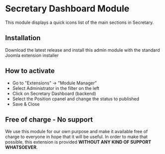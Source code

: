 # Secretary Dashboard Module
This module displays a quick icons list of the main sections in Secretary.

## Installation
Download the latest release and install this admin module with the standard Joomla extension installer

## How to activate
- Go to "Extensions" -> "Module Manager"
- Select Administrator in the filter on the left
- Click on Secretary Dashboard (backend)
- Select the Position cpanel and change the status to published
- Save & Close

## Free of charge - No support
We use this module for our own purpose and make it available free of charge to everyone in hope that it will be useful. In order to make that possible, this extension is provided **WITHOUT ANY KIND OF SUPPORT WHATSOEVER**.
